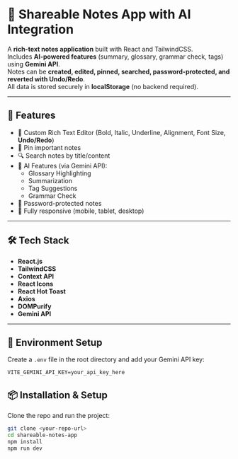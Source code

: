 # 📓 Shareable Notes App with AI Integration

A **rich-text notes application** built with React and TailwindCSS.  
Includes **AI-powered features** (summary, glossary, grammar check, tags) using **Gemini API**.  
Notes can be **created, edited, pinned, searched, password-protected, and reverted with Undo/Redo**.  
All data is stored securely in **localStorage** (no backend required).  

---

## 🚀 Features

- 📝 Custom Rich Text Editor (Bold, Italic, Underline, Alignment, Font Size, **Undo/Redo**)  
- 📌 Pin important notes  
- 🔍 Search notes by title/content  
- 🤖 AI Features (via Gemini API):  
  - Glossary Highlighting  
  - Summarization  
  - Tag Suggestions  
  - Grammar Check  
- 🔑 Password-protected notes  
- 📱 Fully responsive (mobile, tablet, desktop)  

---

## 🛠 Tech Stack

- **React.js**  
- **TailwindCSS**  
- **Context API**  
- **React Icons**  
- **React Hot Toast**  
- **Axios**  
- **DOMPurify**  
- **Gemini API**  

---


## 🔑 Environment Setup

Create a `.env` file in the root directory and add your Gemini API key:

```env
VITE_GEMINI_API_KEY=your_api_key_here
```

## 📦 Installation & Setup

Clone the repo and run the project:

```bash
git clone <your-repo-url>
cd shareable-notes-app
npm install
npm run dev
